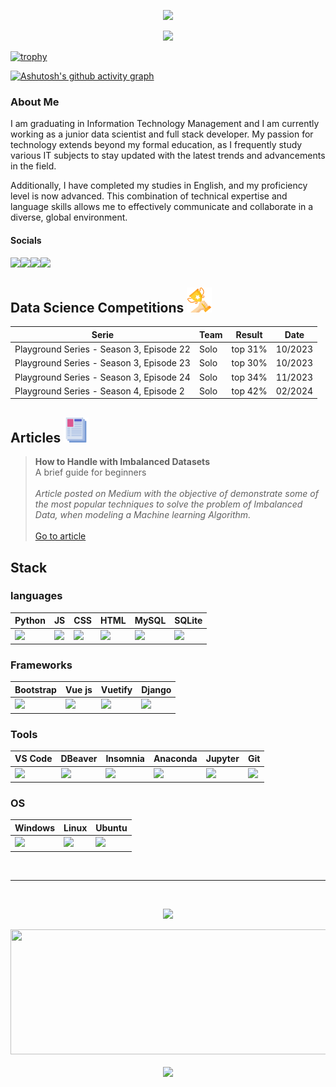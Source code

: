 <p align ="center"><img src='https://komarev.com/ghpvc/?username=jpedrou&style=for-the-badge&color=000000'></p>
<p align ="center"><a href="https://github.com/jpedrou"><img src='https://img.shields.io/github/followers/jpedrou?label=follow&style=social'></a></p>


[![trophy](https://github-profile-trophy.vercel.app/?username=jpedrou&theme=dark_lover)](https://github.com/ryo-ma/github-profile-trophy)

[![Ashutosh's github activity graph](https://github-readme-activity-graph.vercel.app/graph?username=jpedrou&theme=xcode)](https://github.com/ashutosh00710/github-readme-activity-graph)

### About Me

I am graduating in Information Technology Management and I am currently working as a junior data scientist and full stack developer. My passion for technology extends beyond my formal education, as I frequently study various IT subjects to stay updated with the latest trends and advancements in the field. 

Additionally, I have completed my studies in English, and my proficiency level is now advanced. This combination of technical expertise and language skills allows me to effectively communicate and collaborate in a diverse, global environment.

#### Socials

[<img width="40" src="https://cdn.jsdelivr.net/gh/devicons/devicon@latest/icons/linkedin/linkedin-original.svg" />](https://www.linkedin.com/in/jpedroprofile/)[<img width="40" src="https://img.icons8.com/?size=100&id=qyRpAggnV0zH&format=png&color=000000" />](mailto:jpedro.open@gmail.com)[<img width="40" src="https://cdn.jsdelivr.net/gh/devicons/devicon@latest/icons/kaggle/kaggle-original.svg" />](https://www.kaggle.com/jpedrou/code)[<img width="40" src = "https://miro.medium.com/v2/resize:fit:2400/1*6_fgYnisCa9V21mymySIvA.png">](https://medium.com/@jpnunesoliv)

## Data Science Competitions <img width="40" src = "icons/trophy.png"/>

| Serie                                    | Team | Result  | Date    |
| ---------------------------------------- | ---- | ------- | ------- |
| Playground Series - Season 3, Episode 22 | Solo | top 31% | 10/2023 |
| Playground Series - Season 3, Episode 23 | Solo | top 30% | 10/2023 |
| Playground Series - Season 3, Episode 24 | Solo | top 34% | 11/2023 |
| Playground Series - Season 4, Episode 2  | Solo | top 42% | 02/2024 |

## Articles <img width="40" src = "icons/application.png"/>

>**How to Handle with Imbalanced Datasets** <br> A brief guide for beginners <br><br> *Article posted on Medium with the objective of demonstrate some of the most popular techniques to solve the problem of Imbalanced Data, when modeling a Machine learning Algorithm.* <br><br> [Go to article](https://medium.com/@jpnunesoliv/how-to-handle-with-imbalanced-datasets-42c6989b4296)

## Stack

### languages
| Python | JS | CSS | HTML | MySQL | SQLite
|----------|----------|----------|-----|-----|-----|
<img width="40" src="https://cdn.jsdelivr.net/gh/devicons/devicon@latest/icons/python/python-original.svg" /> | <img width = "40" src="https://cdn.jsdelivr.net/gh/devicons/devicon@latest/icons/javascript/javascript-original.svg" /> |<img width="40" src="https://cdn.jsdelivr.net/gh/devicons/devicon@latest/icons/css3/css3-original.svg" /> | <img width="40" src="https://cdn.jsdelivr.net/gh/devicons/devicon@latest/icons/html5/html5-original.svg" /> | <img width="40" src="https://cdn.jsdelivr.net/gh/devicons/devicon@latest/icons/mysql/mysql-original.svg" />|<img width="40" src="https://cdn.jsdelivr.net/gh/devicons/devicon@latest/icons/sqlite/sqlite-original.svg" />

      
### Frameworks

| Bootstrap | Vue js | Vuetify | Django 
|----------|----------|----------|-----|
<img width="40" src="https://cdn.jsdelivr.net/gh/devicons/devicon@latest/icons/bootstrap/bootstrap-original.svg" />|<img width="40" src="https://cdn.jsdelivr.net/gh/devicons/devicon@latest/icons/vuejs/vuejs-original.svg" />|<img width="40" src="https://cdn.jsdelivr.net/gh/devicons/devicon@latest/icons/vuetify/vuetify-original.svg" />|<img width="40" src="https://cdn.jsdelivr.net/gh/devicons/devicon@latest/icons/django/django-plain.svg" />

### Tools
| VS Code | DBeaver | Insomnia | Anaconda | Jupyter | Git
|----------|----------|----------|-----|-----|-----|
<img width="40" src="https://cdn.jsdelivr.net/gh/devicons/devicon@latest/icons/vscode/vscode-original.svg" />|<img width="40" src="https://cdn.jsdelivr.net/gh/devicons/devicon@latest/icons/dbeaver/dbeaver-original.svg" />|<img width="40" src="https://cdn.jsdelivr.net/gh/devicons/devicon@latest/icons/insomnia/insomnia-original.svg" />|<img width = "40" src="https://cdn.jsdelivr.net/gh/devicons/devicon@latest/icons/anaconda/anaconda-original.svg" />|<img width="40" src="https://cdn.jsdelivr.net/gh/devicons/devicon@latest/icons/jupyter/jupyter-original.svg" />|<img width="40" src="https://cdn.jsdelivr.net/gh/devicons/devicon@latest/icons/git/git-original.svg" />


### OS
| Windows | Linux | Ubuntu |
|----------|----------|----------|
<img width="40" src="https://cdn.jsdelivr.net/gh/devicons/devicon@latest/icons/windows11/windows11-original.svg" />|<img width="40" src="https://cdn.jsdelivr.net/gh/devicons/devicon@latest/icons/linux/linux-original.svg" />|<img width="40" src="https://cdn.jsdelivr.net/gh/devicons/devicon@latest/icons/ubuntu/ubuntu-original.svg" />

<br>

---

<br>

<p align="center">
  <img width="800" src="https://streak-stats.demolab.com?user=jpedrou&theme=highcontrast&hide_border=true&border_radius=5&card_width=800&theme=dracula">
</p>

<p align="center">
  <img width='600' height='200' src="https://github-readme-stats.vercel.app/api?username=jpedrou&show_icons=true&theme=dracula"> <br><br>
  <img width="400" src="https://github-readme-stats.vercel.app/api/top-langs/?username=jpedrou&hide_progress=true&theme=dracula">
</p>